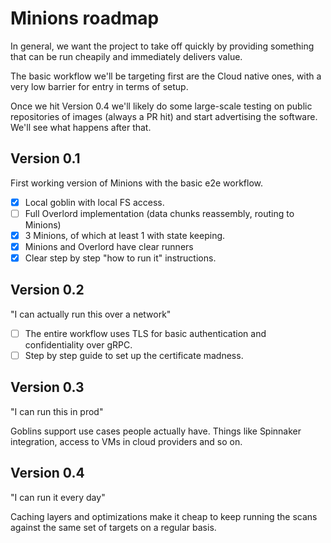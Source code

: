 # Minions roadmap

In general, we want the project to take off quickly by providing something that can be run cheapily and immediately delivers value.

The basic workflow we'll be targeting first are the Cloud native ones, with a very low barrier for entry in terms of setup.

Once we hit Version 0.4 we'll likely do some large-scale testing on public repositories of images (always a PR hit) and start advertising the software. We'll see what happens after that.

## Version 0.1

First working version of Minions with the basic e2e workflow.

- [x] Local goblin with local FS access.
- [ ] Full Overlord implementation (data chunks reassembly,
      routing to Minions)
- [x] 3 Minions, of which at least 1 with state keeping.
- [x] Minions and Overlord have clear runners
- [x] Clear step by step "how to run it" instructions.

## Version 0.2

"I can actually run this over a network"

- [ ] The entire workflow uses TLS for
      basic authentication and confidentiality over gRPC.
- [ ] Step by step guide to set up the certificate madness.

## Version 0.3

"I can run this in prod"

Goblins support use cases people actually have. Things like Spinnaker integration, access to VMs in cloud providers and so on.

## Version 0.4

"I can run it every day"

Caching layers and optimizations make it cheap to keep running the scans against the same set of targets on a regular basis.
